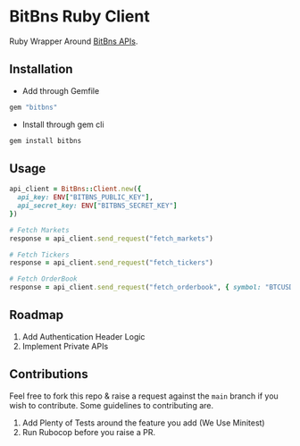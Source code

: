 # BitBns Ruby Client

Ruby Wrapper Around [BitBns APIs](https://documenter.getpostman.com/view/2372406/Szt5hBp7?version=latest).

## Installation

- Add through Gemfile

```ruby
gem "bitbns"
```

- Install through gem cli

```bash
gem install bitbns
```

## Usage

```ruby
api_client = BitBns::Client.new({
  api_key: ENV["BITBNS_PUBLIC_KEY"],
  api_secret_key: ENV["BITBNS_SECRET_KEY"]
})

# Fetch Markets
response = api_client.send_request("fetch_markets")

# Fetch Tickers
response = api_client.send_request("fetch_tickers")

# Fetch OrderBook
response = api_client.send_request("fetch_orderbook", { symbol: "BTCUSDT" })

```

## Roadmap

1. Add Authentication Header Logic
2. Implement Private APIs

## Contributions
Feel free to fork this repo & raise a request against the `main` branch if you wish to contribute.
Some guidelines to contributing are.

1. Add Plenty of Tests around the feature you add (We Use Minitest)
2. Run Rubocop before you raise a PR.
